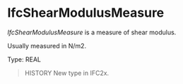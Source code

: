 # IfcShearModulusMeasure

_IfcShearModulusMeasure_ is a measure of shear modulus.

Usually measured in N/m2.

Type: REAL

> HISTORY  New type in IFC2x.
